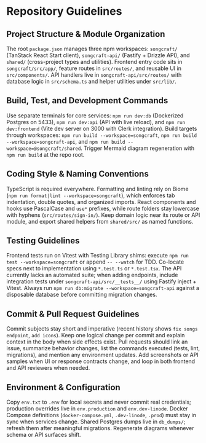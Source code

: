 # Repository Guidelines

## Project Structure & Module Organization
The root `package.json` manages three npm workspaces: `songcraft/` (TanStack React Start client), `songcraft-api/` (Fastify + Drizzle API), and `shared/` (cross-project types and utilities). Frontend entry code sits in `songcraft/src/app/`, feature routes in `src/routes/`, and reusable UI in `src/components/`. API handlers live in `songcraft-api/src/routes/` with database logic in `src/schema.ts` and helper utilities under `src/lib/`.

## Build, Test, and Development Commands
Use separate terminals for core services: `npm run dev:db` (Dockerized Postgres on 5433), `npm run dev:api` (API with live reload), and `npm run dev:frontend` (Vite dev server on 3000 with Clerk integration). Build targets through workspaces: `npm run build --workspace=songcraft`, `npm run build --workspace=songcraft-api`, and `npm run build --workspace=@songcraft/shared`. Trigger Mermaid diagram regeneration with `npm run build` at the repo root.

## Coding Style & Naming Conventions
TypeScript is required everywhere. Formatting and linting rely on Biome (`npm run format|lint --workspace=songcraft`), which enforces tab indentation, double quotes, and organized imports. React components and hooks use PascalCase and `use*` prefixes, while route folders stay lowercase with hyphens (`src/routes/sign-in/`). Keep domain logic near its route or API module, and export shared helpers from `shared/src/` as named functions.

## Testing Guidelines
Frontend tests run on Vitest with Testing Library shims: execute `npm run test --workspace=songcraft` or append `-- --watch` for TDD. Co-locate specs next to implementation using `*.test.ts` or `*.test.tsx`. The API currently lacks an automated suite; when adding endpoints, include integration tests under `songcraft-api/src/__tests__/` using Fastify inject + Vitest. Always run `npm run db:migrate --workspace=songcraft-api` against a disposable database before committing migration changes.

## Commit & Pull Request Guidelines
Commit subjects stay short and imperative (recent history shows `fix songs endpoint`, `add icons`). Keep one logical change per commit and explain context in the body when side effects exist. Pull requests should link an issue, summarize behavior changes, list the commands executed (tests, lint, migrations), and mention any environment updates. Add screenshots or API samples when UI or response contracts change, and loop in both frontend and API reviewers when needed.

## Environment & Configuration
Copy `env.txt` to `.env` for local secrets and never commit real credentials; production overrides live in `env.production` and `env.dev-linode`. Docker Compose definitions (`docker-compose.yml`, `.dev-linode`, `.prod`) must stay in sync when services change. Shared Postgres dumps live in `db_dumps/`; refresh them after meaningful migrations. Regenerate diagrams whenever schema or API surfaces shift.
